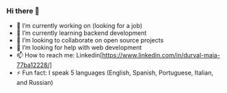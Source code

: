 ### Hi there 👋


- 🔭 I’m currently working on (looking for a job)
- 🌱 I’m currently learning backend development
- 👯 I’m looking to collaborate on open source projects
- 🤔 I’m looking for help with web development
- 📫 How to reach me: Linkedin[https://www.linkedin.com/in/durval-maia-77ba12228/]
- ⚡ Fun fact: I speak 5 languages (English, Spanish, Portuguese, Italian, and Russian)

